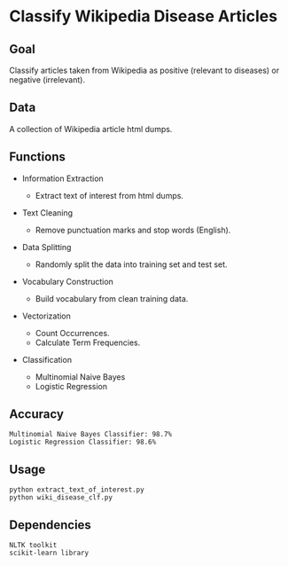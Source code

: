 # Classify Wikipedia Disease Articles


## Goal

Classify articles taken from Wikipedia as positive (relevant to diseases) or negative (irrelevant). 


## Data

A collection of Wikipedia article html dumps.
 


## Functions

- Information Extraction
	- Extract text of interest from html dumps.	 
	
- Text Cleaning
	- Remove punctuation marks and stop words (English).

- Data Splitting
	- Randomly split the data into training set and test set.

- Vocabulary Construction
	- Build vocabulary from clean training data.

- Vectorization 
	- Count Occurrences.
	- Calculate Term Frequencies.  
	 
- Classification
	- Multinomial Naive Bayes
	- Logistic Regression  

	
## Accuracy

	Multinomial Naive Bayes Classifier: 98.7%
	Logistic Regression Classifier: 98.6%


## Usage

	python extract_text_of_interest.py 
	python wiki_disease_clf.py


## Dependencies

	NLTK toolkit
	scikit-learn library
	 
	

